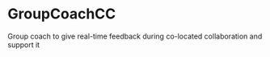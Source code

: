 # GroupCoachCC
Group coach to give real-time feedback during co-located collaboration and support it
